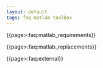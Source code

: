 ```yaml
---
layout: default
tags: faq matlab toolbox
---
```


{{page>:faq:matlab_requirements}}

{{page>:faq:matlab_replacements}}

{{page>:faq:external}}

